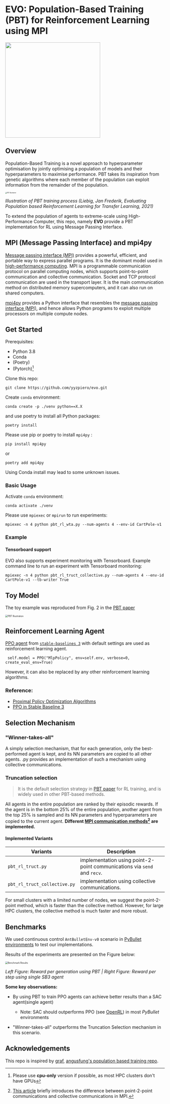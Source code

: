 # EVO: Population-Based Training (PBT) for Reinforcement Learning using MPI 

<p>
    <img src="./logo.png"  width=300 />
</p>

## Overview

Population-Based Training is a novel approach to hyperparameter optimisation by jointly optimising a population of models and their hyperparameters to maximise performance. PBT takes its inspiration from genetic algorithms where each member of the population can exploit information from the remainder of the population.



<p>
    <img src="https://i.imgur.com/hvfgzyf.png" alt="PBT Illustration" style="zoom:30%;" />
</p>
<p>
    <em>Illustration of PBT training process (Liebig, Jan Frederik, Evaluating Population based Reinforcement Learning for Transfer Learning, 2021)</em>
</p>


To extend the population of agents to extreme-scale using High-Performance Computer, this repo, namely **EVO** provide a PBT implementation for RL using Message Passing Interface. 

## MPI (Message Passing Interface) and mpi4py

[Message passing interface (MPI)](https://en.wikipedia.org/wiki/Message_Passing_Interface) provides a powerful, efficient, and portable way to express parallel programs.  It is the dominant model used in [high-performance computing](https://en.wikipedia.org/wiki/High-performance_computing). MPI is a programmable communication protocol on parallel computing nodes, which supports point-to-point communication and collective communication. Socket and TCP protocol communication are used in the transport layer. It is the main communication method on distributed memory supercomputers, and it can also run on shared computers.

[mpi4py](https://mpi4py.readthedocs.io/en/stable/) provides a Python interface that resembles the [message passing interface (MPI)](https://en.wikipedia.org/wiki/Message_Passing_Interface), and hence allows Python programs to exploit multiple processors on multiple compute nodes. 

## Get Started
Prerequisites:

- Python 3.8
- Conda
- (Poetry)
- (Pytorch)[^1]

[^1]: Please use **cpu-only** version if possible, as most HPC clusters don't have GPUs

Clone this repo: 

```
git clone https://github.com/yyzpiero/evo.git
```

Create `conda` environment:
```
conda create -p ./venv python==X.X
```
and use poetry to install all Python packages:

```
poetry install
```

Please use pip or poetry to install `mpi4py` :  
```
pip install mpi4py
``` 

or

```
poetry add mpi4py
```

Using Conda install may lead to some unknown issues.


### Basic Usage
Activate `conda` environment:
```
conda activate ./venv
```

Please use `mpiexec` or `mpirun` to run experiments:
```
mpiexec -n 4 python pbt_rl_wta.py --num-agents 4 --env-id CartPole-v1
```


### Example

#### Tensorboard support
EVO also supports experiment monitoring with Tensorboard. Example command line to run an experiment with Tensorboard monitoring:
```
mpiexec -n 4 python pbt_rl_truct_collective.py --num-agents 4 --env-id CartPole-v1 --tb-writer True
```
## Toy Model
The toy example was reproduced from Fig. 2 in the [PBT paper](https://arxiv.org/abs/1711.09846)

<p>
    <img src="https://i.imgur.com/bbJ12k5.png" alt="PBT Illustration" style="zoom:50%;" />
</p>

## Reinforcement Learning Agent

[PPO agent]() from [`stable-baselines 3`](https://github.com/DLR-RM/stable-baselines3) with default settings are used as reinforcement learning agent.

` self.model = PPO("MlpPolicy", env=self.env, verbose=0, create_eval_env=True)` 

However, it can also be replaced by any other reinforcement learning algorithms.

### Reference: 

- [Proximal Policy Optimization Algorithms](https://arxiv.org/abs/1707.06347)
- [PPO in Stable Baseline 3](https://stable-baselines3.readthedocs.io/en/master/modules/ppo.html)

## Selection Mechanism

### "Winner-takes-all"

A simply selection mechanism, that for each generation, only the best-performed agent is kept, and its NN parameters are copied to all other agents. 
.py provides an implementation of such a mechanism using collective communications.

### Truncation selection

> It is the default selection strategy in [PBT paper](https://arxiv.org/abs/1711.09846) for RL training, and is widely used in other PBT-based methods.

All agents in the entire population are ranked by their episodic rewards. If the agent is in the bottom $25\%$ of the entire population, another agent from the top $25\%$ is sampled and its NN parameters and hyperparameters are copied to the current agent.  **Different <u>MPI communication methods</u>[^note] are implemented.**

#### Implemented Variants

| Variants | Description                                                  |
| -------- | ------------------------------------------------------------ |
|   `pbt_rl_truct.py`       | implementation using point-2-point communications via `send` and `recv`. |
|     `pbt_rl_truct_collective.py`     | implementation using collective communications.              |

For small clusters with a limited number of nodes, we suggest the point-2-point method, which is faster than the collective method. However, for large HPC clusters, the collective method is much faster and more robust.

[^note]: [This article](https://www.futurelearn.com/info/courses/python-in-hpc/0/steps/65143) briefly introduces the difference between point-2-point communications and collective communications in MPI.

## Benchmarks

We used continuous control `AntBulletEnv-v0` scenario in [PyBullet environments](https://pybullet.org/wordpress/) to test our implementations. 

Results of the experiments are presented on the Figure below:


<p>
    <img src="https://i.imgur.com/Mi5Giit.png" alt="Benchmark Results" style="zoom:50%;" />
</p>

<p>
    <em>Left Figure: Reward per generation using PBT | Right Figure: Reward per step using single SB3 agent</em>
</p>




**Some key observations:**

- By using PBT to train PPO agents can achieve better results than a SAC agent(single agent)

  - Note: SAC should outperforms PPO (see [OpenRL](https://wandb.ai/cleanrl/cleanrl.benchmark/reports/Open-RL-Benchmark-0-6-0---Vmlldzo0MDcxOA)) in most *PyBullet* environments

- "Winner-takes-all" outperforms the Truncation Selection mechanism in this scenario.


## Acknowledgements
This repo is inspired by [graf](https://github.com/PytLab/gaft), [angusfung's population based training repo](https://github.com/angusfung/population-based-training). 
